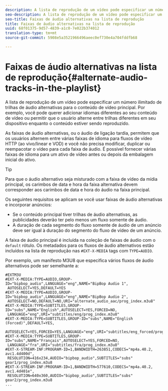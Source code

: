 ```yaml
---
description: A lista de reprodução de um vídeo pode especificar um número ilimitado de trilhas de áudio alternativas para o conteúdo de vídeo principal. Por exemplo, você pode querer adicionar idiomas diferentes ao seu conteúdo de vídeo ou permitir que o usuário alterne entre trilhas diferentes em seu dispositivo enquanto o conteúdo estiver sendo reproduzido.
seo-description: A lista de reprodução de um vídeo pode especificar um número ilimitado de trilhas de áudio alternativas para o conteúdo de vídeo principal. Por exemplo, você pode querer adicionar idiomas diferentes ao seu conteúdo de vídeo ou permitir que o usuário alterne entre trilhas diferentes em seu dispositivo enquanto o conteúdo estiver sendo reproduzido.
seo-title: Faixas de áudio alternativas na lista de reprodução
title: Faixas de áudio alternativas na lista de reprodução
uuid: 68f01375-9d57-4839-a1c0-7e022b374012
translation-type: tm+mt
source-git-commit: 5908e5a3521966496aeec0ef730e4a704fddfb68

---
```



# Faixas de áudio alternativas na lista de reprodução{#alternate-audio-tracks-in-the-playlist}

A lista de reprodução de um vídeo pode especificar um número ilimitado de trilhas de áudio alternativas para o conteúdo de vídeo principal. Por exemplo, você pode querer adicionar idiomas diferentes ao seu conteúdo de vídeo ou permitir que o usuário alterne entre trilhas diferentes em seu dispositivo enquanto o conteúdo estiver sendo reproduzido.

As faixas de áudio alternativas, ou o áudio de ligação tardia, permitem que os usuários alternem entre várias faixas de idioma para fluxos de vídeo HTTP (ao vivo/linear e VOD) e você não precisa modificar, duplicar ou reempacotar o vídeo para cada faixa de áudio. É possível fornecer várias faixas de idioma para um ativo de vídeo antes ou depois da embalagem inicial do ativo.

>[!TIP]
>
>Para que o áudio alternativo seja misturado com a faixa de vídeo da mídia principal, os carimbos de data e hora da faixa alternativa devem corresponder aos carimbos de data e hora do áudio na faixa principal.

Os seguintes requisitos se aplicam se você usar faixas de áudio alternativas e incorporar anúncios:

* Se o conteúdo principal tiver trilhas de áudio alternativas, as publicidades deverão ter pelo menos um fluxo somente de áudio.
* A duração de cada segmento do fluxo somente de áudio de um anúncio deve ser igual à duração do segmento do fluxo de vídeo de um anúncio.

A faixa de áudio principal é incluída na coleção de faixas de áudio com o `default` rótulo. Os metadados para os fluxos de áudio alternativos estão incluídos na lista de reprodução nas `#EXT-X-MEDIA` tags com `TYPE=AUDIO`.

Por exemplo, um manifesto M3U8 que especifica vários fluxos de áudio alternativos pode ser semelhante a:

```
#EXTM3U
#EXT-X-MEDIA:TYPE=AUDIO,GROUP-ID="bipbop_audio",LANGUAGE="eng",NAME="BipBop Audio 1",
 AUTOSELECT=YES,DEFAULT=YES
#EXT-X-MEDIA:TYPE=AUDIO,GROUP-ID="bipbop_audio",LANGUAGE="eng",NAME="BipBop Audio 2",
 AUTOSELECT=NO,DEFAULT=NO,URI="alternate_audio_aac/prog_index.m3u8"
#EXT-X-MEDIA:TYPE=SUBTITLES,GROUP-ID="subs",NAME="English",AUTOSELECT=YES,FORCED=NO,
 LANGUAGE="eng",URI="subtitles/eng/prog_index.m3u8"
#EXT-X-MEDIA:TYPE=SUBTITLES,GROUP-ID="subs",NAME="English (Forced)",DEFAULT=YES,
 AUTOSELECT=YES,FORCED=YES,LANGUAGE="eng",URI="subtitles/eng_forced/prog_index.m3u8"
#EXT-X-MEDIA:TYPE=SUBTITLES,GROUP-ID="subs",NAME="Français",AUTOSELECT=YES,FORCED=NO,
 LANGUAGE="fra",URI="subtitles/fra/prog_index.m3u8"
#EXT-X-STREAM-INF:PROGRAM-ID=1,BANDWIDTH=263851,CODECS="mp4a.40.2, avc1.4d400d",
 RESOLUTION=416x234,AUDIO="bipbop_audio",SUBTITLES="subs" 
gear1/prog_index.m3u8
#EXT-X-STREAM-INF:PROGRAM-ID=1,BANDWIDTH=577610,CODECS="mp4a.40.2, avc1.4d401e",
 RESOLUTION=640x360,AUDIO="bipbop_audio",SUBTITLES="subs"
gear2/prog_index.m3u8
...
```

